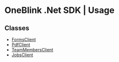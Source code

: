 # OneBlink .Net SDK | Usage

## Classes

-   [FormsClient](./forms-client.md)
-   [PdfClient](./pdf-client.md)
-   [TeamMembersClient](./team-members-client.md)
-   [JobsClient](./jobs-client.md)
